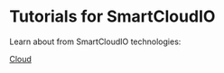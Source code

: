 
# Tutorials for SmartCloudIO

Learn about from SmartCloudIO technologies:


[Cloud](./cloud/index.md)

